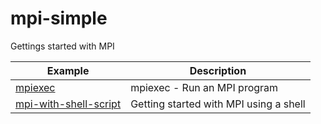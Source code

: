 # mpi-simple

Gettings started with MPI

| Example | Description |
|---------|-------------|
| [mpiexec](doc/mpiexec.ipynb) | mpiexec - Run an MPI program |
| [mpi-with-shell-script](doc/mpi-with-shell-script.ipynb) | Getting started with MPI using a shell |
